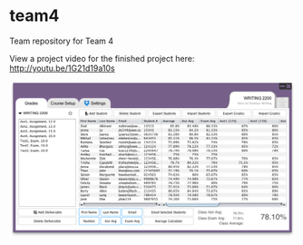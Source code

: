 team4
=====

Team repository for Team 4

View a project video for the finished project here: http://youtu.be/1G21d19a10s

![Gradebook](https://raw.githubusercontent.com/jennale/Gradebook-Java/master/Design/screenshot.png)

